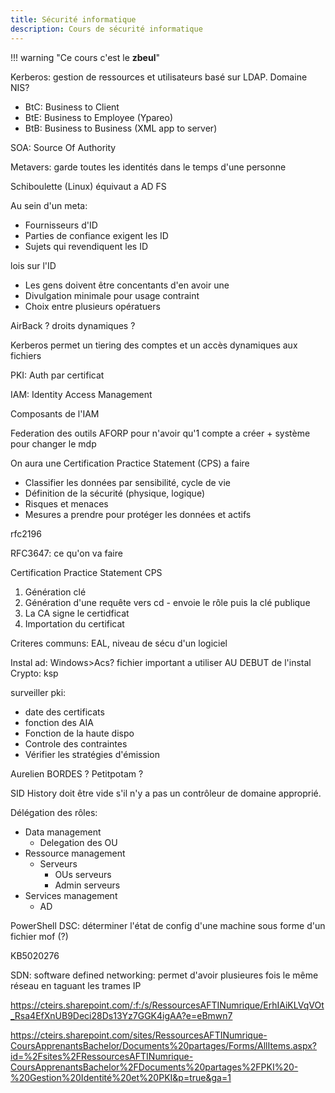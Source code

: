 ```yaml
---
title: Sécurité informatique
description: Cours de sécurité informatique
---
```


!!! warning "Ce cours c'est le **zbeul**"

Kerberos: gestion de ressources et utilisateurs basé sur LDAP. Domaine NIS?

- BtC: Business to Client
- BtE: Business to Employee (Ypareo)
- BtB: Business to Business (XML app to server)

SOA: Source Of Authority

Metavers: garde toutes les identités dans le temps d'une personne   

Schiboulette (Linux) équivaut a AD FS

Au sein d'un meta:

 - Fournisseurs d'ID
 - Parties de confiance exigent les ID
 - Sujets qui revendiquent les ID

 lois sur l'ID

 - Les gens doivent être concentants d'en avoir une
 - Divulgation minimale pour usage contraint
 - Choix entre plusieurs opératuers

AirBack ? droits dynamiques ? 

Kerberos permet un tiering des comptes et un accès dynamiques aux fichiers

PKI: Auth par certificat

IAM: Identity Access Management

Composants de l'IAM



Federation des outils AFORP pour n'avoir qu'1 compte a créer + système pour changer le mdp

On aura une Certification Practice Statement (CPS) a faire

- Classifier les données par sensibilité, cycle de vie 
- Définition de la sécurité (physique, logique)
- Risques et menaces
- Mesures a prendre pour protéger les données et actifs

rfc2196

RFC3647: ce qu'on va faire

Certification Practice Statement CPS

1. Génération clé
2. Génération d'une requête vers cd - envoie le rôle puis la clé publique
3. La CA signe le certidficat
4. Importation du certificat

Criteres communs: EAL, niveau de sécu d'un logiciel


Instal ad: Windows>Acs? fichier important a utiliser AU DEBUT de l'instal
Crypto: ksp

surveiller pki:

- date des certificats
- fonction des AIA
- Fonction de la haute dispo
- Controle des contraintes
- Vérifier les stratégies d'émission

Aurelien BORDES ?
Petitpotam ?

SID History doit être vide s'il n'y a pas un contrôleur de domaine approprié. 

Délégation des rôles:

- Data management
    - Delegation des OU
- Ressource management
    - Serveurs
        - OUs serveurs
        - Admin serveurs
- Services management
    - AD

PowerShell DSC: déterminer l'état de config d'une machine sous forme d'un fichier mof (?)

KB5020276

SDN: software defined networking: permet d'avoir plusieures fois le même réseau en taguant les trames IP

https://cteirs.sharepoint.com/:f:/s/RessourcesAFTINumrique/ErhIAiKLVqVOt_Rsa4EfXnUB9Deci28Ds13Yz7GGK4igAA?e=eBmwn7

https://cteirs.sharepoint.com/sites/RessourcesAFTINumrique-CoursApprenantsBachelor/Documents%20partages/Forms/AllItems.aspx?id=%2Fsites%2FRessourcesAFTINumrique-CoursApprenantsBachelor%2FDocuments%20partages%2FPKI%20-%20Gestion%20Identité%20et%20PKI&p=true&ga=1

